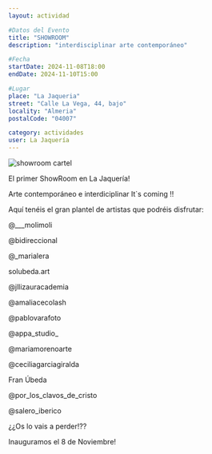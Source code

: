 ```yaml
---
layout: actividad

#Datos del Evento
title: "SHOWROOM"
description: "interdisciplinar arte contemporáneo"

#Fecha
startDate: 2024-11-08T18:00
endDate: 2024-11-10T15:00

#Lugar
place: "La Jaqueria"
street: "Calle La Vega, 44, bajo"
locality: "Almeria"
postalCode: "04007"

category: actividades
user: La Jaquería
---
```

![showroom cartel](https://lajaqueria.org/recursos/2024-11-08/cartel.png)

El primer ShowRoom en La Jaquería!

Arte contemporáneo e interdiciplinar It`s coming !!

Aquí tenéis el gran plantel de artistas que podréis disfrutar:

@___molimoli

@bidireccional

@_marialera

solubeda.art

@jllizauracademia

@amaliacecolash

@pablovarafoto

@appa_studio_

@mariamorenoarte

@ceciliagarciagiralda

Fran Úbeda

@por_los_clavos_de_cristo

@salero_iberico


¿¿Os lo vais a perder!??

Inauguramos el 8 de Noviembre!
